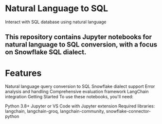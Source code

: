 # Natural Language to SQL
Interact with SQL database using natural language

This repository contains Jupyter notebooks for natural language to SQL conversion, with a focus on Snowflake SQL dialect.
---

# Features
Natural language query conversion to SQL
Snowflake dialect support
Error analysis and handling
Comprehensive evaluation framework
LangChain integration
Getting Started
To use these notebooks, you'll need:

Python 3.8+
Jupyter or VS Code with Jupyter extension
Required libraries: langchain, langchain-groq, langchain-community, snowflake-connector-python
